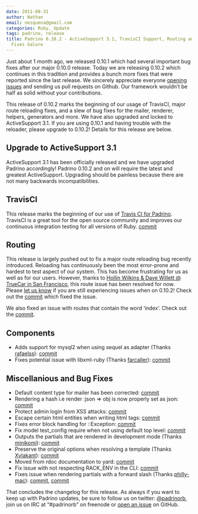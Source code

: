 ```yaml
---
date: 2011-08-31
author: Nathan
email: nesquena@gmail.com
categories: Ruby, Update
tags: padrino, release
title: Padrino 0.10.2 - ActiveSupport 3.1, TravisCI Support, Routing and Misc Bug
  Fixes Galore
---
```


Just about 1 month ago, we released 0.10.1 which had several important bug fixes after our major 0.10.0 release. Today we are releasing 0.10.2 which continues in this tradition and provides a bunch more fixes that were reported since the last release. We sincerely appreciate everyone [opening issues](https://github.com/padrino/padrino-framework/issues) and sending us pull requests on Github. Our framework wouldn’t be half as solid without your contributions.

This release of 0.10.2 marks the beginning of our usage of TravisCI, major route reloading fixes, and a slew of bug fixes for the mailer, renderer, helpers, generators and more. We have also upgraded and locked to ActiveSupport 3.1. If you are using 0.10.1 and having trouble with the reloader, please upgrade to 0.10.2! Details for this release are below.

<break>

## Upgrade to ActiveSupport 3.1

ActiveSupport 3.1 has been officially released and we have upgraded Padrino accordingly! Padrino 0.10.2 and on will require the latest and greatest ActiveSupport. Upgrading should be painless because there are not many backwards incompatibilities.

## TravisCI

This release marks the beginning of our use of [Travis CI for Padrino](http://travis-ci.org/#!/padrino/padrino-framework). TravisCI is a great tool for the open source community and improves our continuous integration testing for all versions of Ruby. [commit](https://github.com/padrino/padrino-framework/commit/5e7f244de66bf412e5183b50827019d894eb6e4d)

## Routing

This release is largely pushed out to fix a major route reloading bug recently introduced. Reloading has continuously been the most error-prone and hardest to test aspect of our system. This has become frustrating for us as well as for our users. However, thanks to [Hollin Wilkins & Dave Willett @ TrueCar in San Francisco](https://github.com/chromaticbum), this route issue has been resolved for now. Please [let us know](https://github.com/padrino/padrino-framework/issues) if you are still experiencing issues when on 0.10.2! Check out the [commit](https://github.com/padrino/padrino-framework/commit/0a09adce5bd84a1d201576fa8046f1d4210d27d6) which fixed the issue.

We also fixed an issue with routes that contain the word ‘index’. Check out the [commit](https://github.com/padrino/padrino-framework/commit/506ad5414279d737908d7d97f6c244a31b3a1828).

## Components

-   Adds support for mysql2 when using sequel as adapter (Thanks [rafaelss](https://github.com/rafaelss)): [commit](https://github.com/padrino/padrino-framework/commit/a447f0d6129a90fa9baa3c8c1dc1e0ecd76bf692)
-   Fixes potential issue with libxml-ruby (Thanks [farcaller](https://github.com/farcaller)): [commit](https://github.com/padrino/padrino-framework/commit/a492a5bb648827e924c750dc8435dc5b25dc43ea)

## Miscellanious and Bug Fixes

-   Default content type for mailer has been corrected: [commit](https://github.com/padrino/padrino-framework/commit/8496dca3ce1c1666c72af511287769227c261afb)
-   Rendering a hash i.e render :json =\> obj is now properly set as json: [commit](https://github.com/padrino/padrino-framework/commit/807658be63d9b391d72d8482586e1402a2107d1a)
-   Protect admin login from XSS attacks: [commit](https://github.com/padrino/padrino-framework/commit/9f4c3158c23daa8140f917d9210aefda8467df7f)
-   Escape certain html entities when writing html tags: [commit](https://github.com/padrino/padrino-framework/commit/7a3d0b38b3a4b5e71c553248d149bab38d8338ae)
-   Fixes error block handling for ::Exception: [commit](https://github.com/padrino/padrino-framework/commit/8daec1d3fcf69e6ce8ca95d09c12f06c037acd79)
-   Fix model test\_config require when not using default top level: [commit](https://github.com/padrino/padrino-framework/commit/b44b5ac49db9a7b3fa2d3abc76ce40ab3345781e)
-   Outputs the partials that are rendered in development mode (Thanks [minikomi](https://github.com/minikomi)): [commit](https://github.com/padrino/padrino-framework/commit/d4c3b41ca1c8fe80d68254b36796d088a2ad88ad)
-   Preserve the original options when resolving a template (Thanks [Xylakant](https://github.com/Xylakant)): [commit](https://github.com/padrino/padrino-framework/commit/bf7c898a716a7c653d243bab42734d1700657dfd)
-   Moved from rdoc documentation to yard: [commit](https://github.com/padrino/padrino-framework/commit/7c5c60475c3909e0c0c1d7ba4057b215e2ff1a59)
-   Fix issue with not respecting RACK\_ENV in the CLI: [commit](https://github.com/padrino/padrino-framework/commit/5d631d47ecc7617f22dda21de3d607893a60d453)
-   Fixes issue when rendering partials with a forward slash (Thanks [philly-mac](https://github.com/philly-mac)): [commit](https://github.com/padrino/padrino-framework/commit/29c8c37bf583eb1108eeb4c431def0c820b821b4), [commit](https://github.com/padrino/padrino-framework/commit/5f1fcabdbde0457afb058d4a5109542a016c90c0)

That concludes the changelog for this release. As always if you want to keep up with Padrino updates, be sure to follow us on twitter: [@padrinorb](http://twitter.com/#!/padrinorb), join us on IRC at “\#padrinorb” on freenode or [open an issue](https://github.com/padrino/padrino-framework/issues) on GitHub.